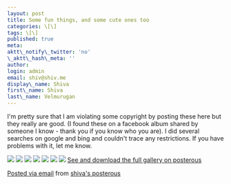 ```yaml
---
layout: post
title: Some fun things, and some cute ones too
categories: \[\]
tags: \[\]
published: true
meta:
aktt\_notify\_twitter: 'no'
\_aktt\_hash\_meta: ''
author:
login: admin
email: shiv@shiv.me
display\_name: Shiva
first\_name: Shiva
last\_name: Velmurugan
---
```


I'm pretty sure that I am violating some copyright by posting these here but they really are good. (I found these on a facebook album shared by someone I know - thank you if you know who you are). I did several searches on google and bing and couldn't trace any restrictions. If you have problems with it, let me know.

[![](/images/5376_1176566783892_1519780653_.jpg.scaled.500.jpg)][0] ![](/images/5376_1176567823918_1519780653_.jpg) ![](/images/5376_1176568023923_1519780653_.jpg) [![](/images/5856_1178165663863_1519780653_.jpg.scaled.500.jpg)][1] ![](/images/5856_1179114127574_1519780653_.jpg) ![](/images/n1519780653_30468800_4502615.jpg) ![](/images/n1519780653_30468801_4849552.jpg) [See and download the full gallery on posterous][2]

[Posted via email][3] from [shiva's posterous][2] 



[0]: http://posterous.com/getfile/files.posterous.com/shiva/K44hPtuzZ0HvoKzufmT0Qsbp1NpTWD8aBDVXtXCj9ocUe9bvTRxeLGchD5QU/5376_1176566783892_1519780653_.jpg
[1]: http://posterous.com/getfile/files.posterous.com/shiva/iflT43o6GnfSaXr9YVp9wMn23P1H7EdsEjI8BXPJTVlCAO7TTYwJIGo533It/5856_1178165663863_1519780653_.jpg
[2]: http://shiva.posterous.com/some-fun-things-and-some-cute-ones-too
[3]: http://posterous.com